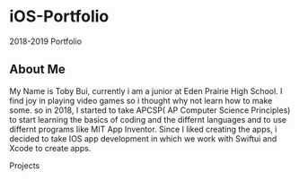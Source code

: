 # iOS-Portfolio
2018-2019 Portfolio

## About Me

My Name is Toby Bui, currently i am a junior at Eden Prairie High School. I find joy in playing video games so i thought why not learn how to make some. so in 2018, I started to take APCSP( AP Computer Science Principles) to start learning the basics of coding and the differnt languages and to use differnt programs like MIT App Inventor. Since I liked creating the apps, i decided to take IOS app development in which we work with Swiftui and Xcode to create apps.

Projects


